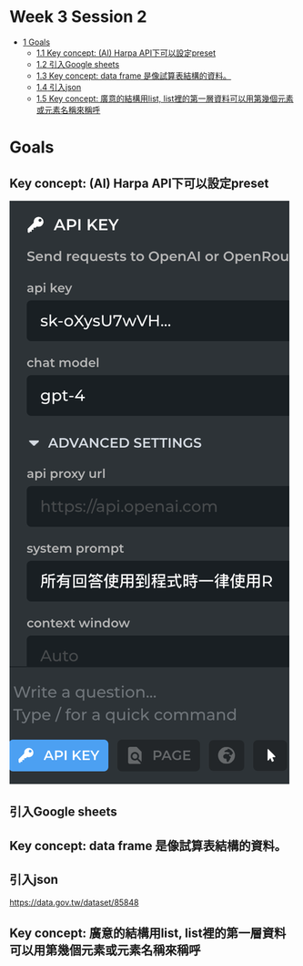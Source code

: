 # Week 3 Session 2


- [<span class="toc-section-number">1</span> Goals](#goals)
  - [<span class="toc-section-number">1.1</span> Key concept: (AI) Harpa
    API下可以設定preset](#key-concept-ai-harpa-api下可以設定preset)
  - [<span class="toc-section-number">1.2</span> 引入Google
    sheets](#引入google-sheets)
  - [<span class="toc-section-number">1.3</span> Key concept: data frame
    是像試算表結構的資料。](#key-concept-data-frame-是像試算表結構的資料)
  - [<span class="toc-section-number">1.4</span> 引入json](#引入json)
  - [<span class="toc-section-number">1.5</span> Key concept:
    廣意的結構用list,
    list裡的第一層資料可以用第幾個元素或元素名稱來稱呼](#key-concept-廣意的結構用list-list裡的第一層資料可以用第幾個元素或元素名稱來稱呼)

# Goals

## Key concept: (AI) Harpa API下可以設定preset

![](../img/2024-03-09-13-05-10.png)

## 引入Google sheets

## Key concept: data frame 是像試算表結構的資料。

## 引入json

<https://data.gov.tw/dataset/85848>

## Key concept: 廣意的結構用list, list裡的第一層資料可以用第幾個元素或元素名稱來稱呼
